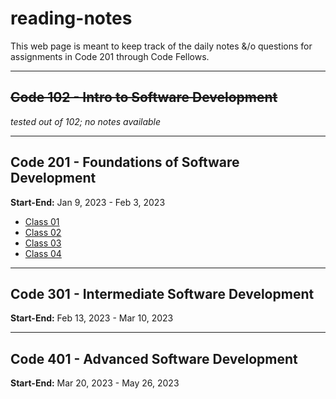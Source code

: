 # reading-notes
This web page is meant to keep track of the daily notes &/o questions for assignments in Code 201 through Code Fellows.

-----
## ~~Code 102 - Intro to Software Development~~
*tested out of 102; no notes available*

-----
## Code 201 - Foundations of Software Development
**Start-End:** Jan 9, 2023 - Feb 3, 2023

- [Class 01](https://kmartwork.github.io/reading-notes/class-01)
- [Class 02](https://kmartwork.github.io/reading-notes/class-02)
- [Class 03](https://kmartwork.github.io/reading-notes/class-03)
- [Class 04](https://kmartwork.github.io/reading-notes/class-04)

-----
## Code 301 - Intermediate Software Development
**Start-End:** Feb 13, 2023 - Mar 10, 2023


-----
## Code 401 - Advanced Software Development
**Start-End:** Mar 20, 2023 - May 26, 2023

